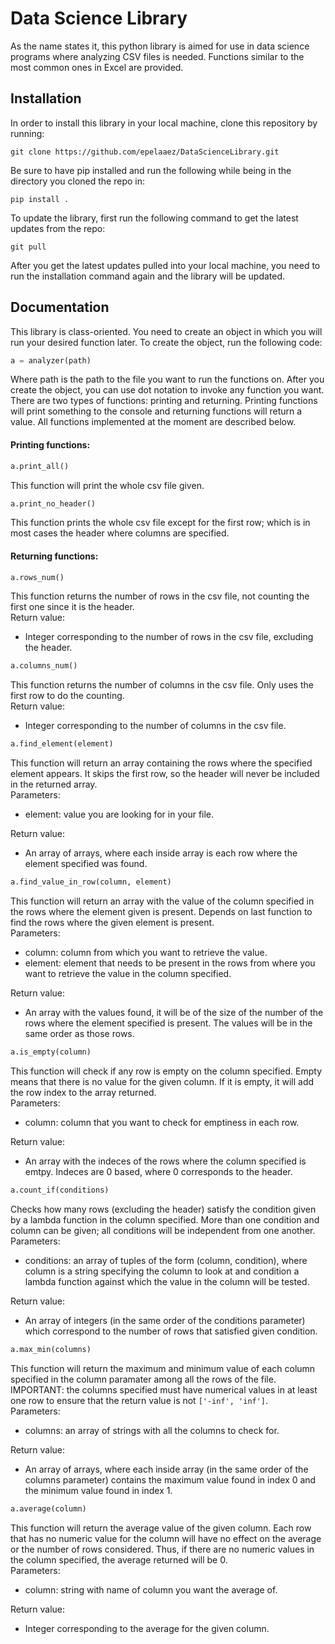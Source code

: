 # Data Science Library
As the name states it, this python library is aimed for use in data science programs where analyzing CSV files is needed. Functions similar to the most common ones in Excel are provided. 

## Installation
In order to install this library in your local machine, clone this repository by running:
```
git clone https://github.com/epelaaez/DataScienceLibrary.git
``` 
Be sure to have pip installed and run the following while being in the directory you cloned the repo in:
```
pip install .
```
To update the library, first run the following command to get the latest updates from the repo: 
```
git pull
```
After you get the latest updates pulled into your local machine, you need to run the installation command again and the library will be updated.

## Documentation
This library is class-oriented. You need to create an object in which you will run your desired function later. To create the object, run the following code:
```python
a = analyzer(path)
```
Where path is the path to the file you want to run the functions on. After you create the object, you can use dot notation to invoke any function you want. There are two types of functions: printing and returning. Printing functions will print something to the console and returning functions will return a value. All functions implemented at the moment are described below.

#### Printing functions:
```python
a.print_all()
```
This function will print the whole csv file given.

```python
a.print_no_header()
```
This function prints the whole csv file except for the first row; which is in most cases the header where columns are specified.

#### Returning functions:
```python
a.rows_num()
```
This function returns the number of rows in the csv file, not counting the first one since it is the header.  
Return value:
- Integer corresponding to the number of rows in the csv file, excluding the header.

```python
a.columns_num()
```
This function returns the number of columns in the csv file. Only uses the first row to do the counting.   
Return value:
- Integer corresponding to the number of columns in the csv file.

```python
a.find_element(element)
```
This function will return an array containing the rows where the specified element appears. It skips the first row, so the header will never be included in the returned array.   
Parameters:
- element: value you are looking for in your file.   

Return value:
- An array of arrays, where each inside array is each row where the element specified was found.

```python
a.find_value_in_row(column, element)
```
This function will return an array with the value of the column specified in the rows where the element given is present. Depends on last function to find the rows where the given element is present.   
Parameters:
- column: column from which you want to retrieve the value.
- element: element that needs to be present in the rows from where you want to retrieve the value in the column specified.   

Return value:
- An array with the values found, it will be of the size of the number of the rows where the element specified is present. The values will be in the same order as those rows.

```python
a.is_empty(column)
```
This function will check if any row is empty on the column specified. Empty means that there is no value for the given column. If it is empty, it will add the row index to the array returned.   
Parameters:
- column: column that you want to check for emptiness in each row.   

Return value:
- An array with the indeces of the rows where the column specified is emtpy. Indeces are 0 based, where 0 corresponds to the header.

```python
a.count_if(conditions)
```
Checks how many rows (excluding the header) satisfy the condition given by a lambda function in the column specified. More than one condition and column can be given; all conditions will be independent from one another.   
Parameters:
- conditions: an array of tuples of the form (column, condition), where column is a string specifying the column to look at and condition a lambda function against which the value in the column will be tested.   

Return value:
- An array of integers (in the same order of the conditions parameter) which correspond to the number of rows that satisfied given condition.

```python
a.max_min(columns)
```
This function will return the maximum and minimum value of each column specified in the column paramater among all the rows of the file. IMPORTANT: the columns specified must have numerical values in at least one row to ensure that the return value is not `['-inf', 'inf']`.   
Parameters:
- columns: an array of strings with all the columns to check for.   

Return value:
- An array of arrays, where each inside array (in the same order of the columns parameter) contains the maximum value found in index 0 and the minimum value found in index 1.

```python
a.average(column)
```
This function will return the average value of the given column. Each row that has no numeric value for the column will have no effect on the average or the number of rows considered. Thus, if there are no numeric values in the column specified, the average returned will be 0.   
Parameters:
- column: string with name of column you want the average of.   

Return value:
- Integer corresponding to the average for the given column.
